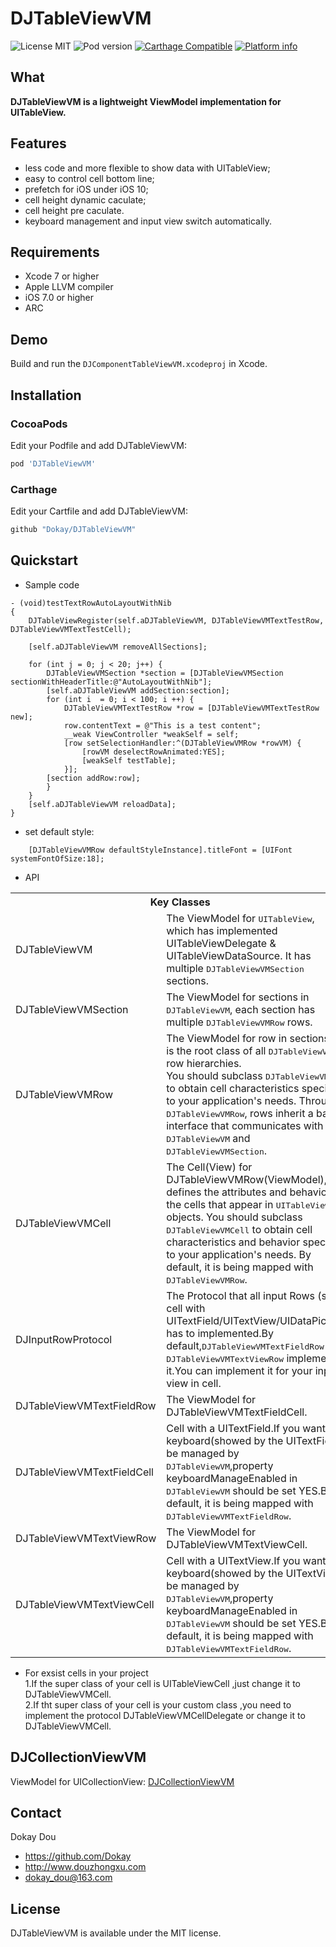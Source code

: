 DJTableViewVM
==========

![License MIT](https://img.shields.io/github/license/mashape/apistatus.svg?maxAge=2592000)
![Pod version](https://img.shields.io/cocoapods/v/DJTableViewVM.svg?style=flat)
[![Carthage Compatible](https://img.shields.io/badge/Carthage-compatible-4BC51D.svg?style=flat)](https://github.com/Carthage/Carthage)
[![Platform info](https://img.shields.io/cocoapods/p/DJTableViewVM.svg?style=flat)](http://cocoadocs.org/docsets/DJTableViewVM)

## What

__DJTableViewVM is a lightweight ViewModel implementation for UITableView.__

## Features
* less code and more flexible to show data with UITableView;
* easy to control cell bottom line;
* prefetch for iOS under iOS 10;
* cell height dynamic caculate;
* cell height pre caculate.
* keyboard management and input view switch automatically.

## Requirements
* Xcode 7 or higher
* Apple LLVM compiler
* iOS 7.0 or higher
* ARC

## Demo

Build and run the `DJComponentTableViewVM.xcodeproj` in Xcode.


## Installation

###  CocoaPods
Edit your Podfile and add DJTableViewVM:

``` bash
pod 'DJTableViewVM'
```
###  Carthage
Edit your Cartfile and add DJTableViewVM:

``` bash
github "Dokay/DJTableViewVM"
```

## Quickstart
* Sample code
```objc
- (void)testTextRowAutoLayoutWithNib
{
    DJTableViewRegister(self.aDJTableViewVM, DJTableViewVMTextTestRow, DJTableViewVMTextTestCell);

    [self.aDJTableViewVM removeAllSections];

    for (int j = 0; j < 20; j++) {
        DJTableViewVMSection *section = [DJTableViewVMSection sectionWithHeaderTitle:@"AutoLayoutWithNib"];
        [self.aDJTableViewVM addSection:section];
        for (int i  = 0; i < 100; i ++) {
            DJTableViewVMTextTestRow *row = [DJTableViewVMTextTestRow new];
            row.contentText = @"This is a test content";
            __weak ViewController *weakSelf = self;
            [row setSelectionHandler:^(DJTableViewVMRow *rowVM) {
                [rowVM deselectRowAnimated:YES];
                [weakSelf testTable];
            }];
        [section addRow:row];
        }
    }
    [self.aDJTableViewVM reloadData];
}
```
* set default style:
```objc
    [DJTableViewVMRow defaultStyleInstance].titleFont = [UIFont systemFontOfSize:18];
```

* API
<table>
  <tr><th colspan="2" style="text-align:center;">Key Classes</th></tr>
  <tr>
    <td>DJTableViewVM</td>
    <td>The ViewModel for <tt>UITableView</tt>, which has implemented UITableViewDelegate & UITableViewDataSource. It has multiple <tt>DJTableViewVMSection</tt> sections.</td>
  </tr>
  <tr>
    <td>DJTableViewVMSection</td>
    <td>The ViewModel for sections in <tt>DJTableViewVM</tt>, each section has multiple <tt>DJTableViewVMRow</tt> rows.</td>
  </tr>
  <tr>
    <td>DJTableViewVMRow</td>
    <td>The ViewModel for row in sections,it is the root class of all <tt>DJTableViewVM</tt> row hierarchies.<br />
        You should subclass <tt>DJTableViewVMRow</tt> to obtain cell characteristics specific to your application's needs.
        Through <tt>DJTableViewVMRow</tt>, rows inherit a basic interface that communicates with <tt>DJTableViewVM</tt> and <tt>DJTableViewVMSection</tt>.</td>
  </tr>
  <tr>
    <td>DJTableViewVMCell</td>
    <td>The Cell(View) for DJTableViewVMRow(ViewModel),it defines the attributes and behavior of the cells that appear in <tt>UITableView</tt> objects.
        You should subclass <tt>DJTableViewVMCell</tt> to obtain cell characteristics and behavior specific to your application's needs.
        By default, it is being mapped with <tt>DJTableViewVMRow</tt>.</td>
  </tr>
  <tr>
    <td>DJInputRowProtocol</td>
    <td>The Protocol that all input Rows (such cell with UITextField/UITextView/UIDataPicker) has to implemented.By default,<tt>DJTableViewVMTextFieldRow</tt> and <tt>DJTableViewVMTextViewRow</tt> implement it.You can implement it for your input view in cell.</td>
  </tr>
  <tr>
    <td>DJTableViewVMTextFieldRow</td>
    <td>The ViewModel for DJTableViewVMTextFieldCell.</td>
  </tr>
  <tr>
    <td>DJTableViewVMTextFieldCell</td>
    <td>Cell with a UITextField.If you want keyboard(showed by the UITextField) be managed by <tt>DJTableViewVM</tt>,property keyboardManageEnabled in <tt>DJTableViewVM</tt> should be set YES.By default, it is being mapped with <tt>DJTableViewVMTextFieldRow</tt>.</td>
  </tr>
  <tr>
    <td>DJTableViewVMTextViewRow</td>
    <td>The ViewModel for DJTableViewVMTextViewCell.</td>
  </tr>
  <tr>
    <td>DJTableViewVMTextViewCell</td>
    <td>Cell with a UITextView.If you want keyboard(showed by the UITextView) be managed by <tt>DJTableViewVM</tt>,property keyboardManageEnabled in <tt>DJTableViewVM</tt> should be set YES.By default, it is being mapped with <tt>DJTableViewVMTextFieldRow</tt>.</td>
  </tr>
</table>

* For exsist cells in your project<br />1.If the super class of your cell is UITableViewCell ,just change it to DJTableViewVMCell.<br />2.If tht super class of your cell is your custom class ,you need to implement the protocol DJTableViewVMCellDelegate or change it to DJTableViewVMCell.<br />

## DJCollectionViewVM
    
ViewModel for UICollectionView: [DJCollectionViewVM](http://github.com/Dokay/DJCollectionViewVM)


## Contact

Dokay Dou

- https://github.com/Dokay
- http://www.douzhongxu.com
- dokay_dou@163.com

## License

DJTableViewVM is available under the MIT license.


